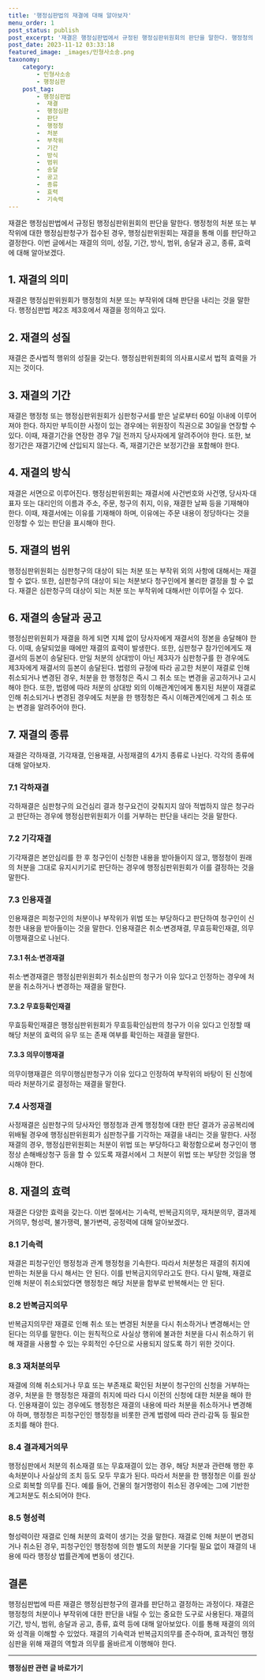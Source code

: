 ```yaml
---
title: '행정심판법의 재결에 대해 알아보자'
menu_order: 1
post_status: publish
post_excerpt: '재결은 행정심판법에서 규정된 행정심판위원회의 판단을 말한다. 행정청의 처분 또는 부작위에 대한 행정심판청구가 접수된 경우, 행정심판위원회는 재결을 통해 이를 판단하고 결정한다. 이번 글에서는 재결의 의미, 성질, 기간, 방식, 범위, 송달과 공고, 종류, 효력에 대해 알아보겠다.'
post_date: 2023-11-12 03:33:18
featured_image: _images/민형사소송.png
taxonomy:
    category:
        - 민형사소송
        - 행정심판
    post_tag:
        - 행정심판법
        -  재결
        -  행정심판
        -  판단
        -  행정청
        -  처분
        -  부작위
        -  기간
        -  방식
        -  범위
        -  송달
        -  공고
        -  종류
        -  효력
        -  기속력
---
```



재결은 행정심판법에서 규정된 행정심판위원회의 판단을 말한다. 행정청의 처분 또는 부작위에 대한 행정심판청구가 접수된 경우, 행정심판위원회는 재결을 통해 이를 판단하고 결정한다. 이번 글에서는 재결의 의미, 성질, 기간, 방식, 범위, 송달과 공고, 종류, 효력에 대해 알아보겠다.

## 1. 재결의 의미
재결은 행정심판위원회가 행정청의 처분 또는 부작위에 대해 판단을 내리는 것을 말한다. 행정심판법 제2조 제3호에서 재결을 정의하고 있다.

## 2. 재결의 성질
재결은 준사법적 행위의 성질을 갖는다. 행정심판위원회의 의사표시로서 법적 효력을 가지는 것이다.

## 3. 재결의 기간
재결은 행정청 또는 행정심판위원회가 심판청구서를 받은 날로부터 60일 이내에 이루어져야 한다. 하지만 부득이한 사정이 있는 경우에는 위원장이 직권으로 30일을 연장할 수 있다. 이때, 재결기간을 연장한 경우 7일 전까지 당사자에게 알려주어야 한다. 또한, 보정기간은 재결기간에 산입되지 않는다. 즉, 재결기간은 보정기간을 포함해야 한다.

## 4. 재결의 방식
재결은 서면으로 이루어진다. 행정심판위원회는 재결서에 사건번호와 사건명, 당사자·대표자 또는 대리인의 이름과 주소, 주문, 청구의 취지, 이유, 재결한 날짜 등을 기재해야 한다. 이때, 재결서에는 이유를 기재해야 하며, 이유에는 주문 내용이 정당하다는 것을 인정할 수 있는 판단을 표시해야 한다.

## 5. 재결의 범위
행정심판위원회는 심판청구의 대상이 되는 처분 또는 부작위 외의 사항에 대해서는 재결할 수 없다. 또한, 심판청구의 대상이 되는 처분보다 청구인에게 불리한 결정을 할 수 없다. 재결은 심판청구의 대상이 되는 처분 또는 부작위에 대해서만 이루어질 수 있다.

## 6. 재결의 송달과 공고
행정심판위원회가 재결을 하게 되면 지체 없이 당사자에게 재결서의 정본을 송달해야 한다. 이때, 송달되었을 때에만 재결의 효력이 발생한다. 또한, 심판청구 참가인에게도 재결서의 등본이 송달된다. 만일 처분의 상대방이 아닌 제3자가 심판청구를 한 경우에도 제3자에게 재결서의 등본이 송달된다.
법령의 규정에 따라 공고한 처분이 재결로 인해 취소되거나 변경된 경우, 처분을 한 행정청은 즉시 그 취소 또는 변경을 공고하거나 고시해야 한다. 또한, 법령에 따라 처분의 상대방 외의 이해관계인에게 통지된 처분이 재결로 인해 취소되거나 변경된 경우에도 처분을 한 행정청은 즉시 이해관계인에게 그 취소 또는 변경을 알려주어야 한다.

## 7. 재결의 종류
재결은 각하재결, 기각재결, 인용재결, 사정재결의 4가지 종류로 나뉜다. 각각의 종류에 대해 알아보자.

### 7.1 각하재결
각하재결은 심판청구의 요건심리 결과 청구요건이 갖춰지지 않아 적법하지 않은 청구라고 판단하는 경우에 행정심판위원회가 이를 거부하는 판단을 내리는 것을 말한다.

### 7.2 기각재결
기각재결은 본안심리를 한 후 청구인이 신청한 내용을 받아들이지 않고, 행정청이 원래의 처분을 그대로 유지시키기로 판단하는 경우에 행정심판위원회가 이를 결정하는 것을 말한다.

### 7.3 인용재결
인용재결은 피청구인의 처분이나 부작위가 위법 또는 부당하다고 판단하여 청구인이 신청한 내용을 받아들이는 것을 말한다. 인용재결은 취소·변경재결, 무효등확인재결, 의무이행재결으로 나뉜다.

#### 7.3.1 취소·변경재결
취소·변경재결은 행정심판위원회가 취소심판의 청구가 이유 있다고 인정하는 경우에 처분을 취소하거나 변경하는 재결을 말한다.

#### 7.3.2 무효등확인재결
무효등확인재결은 행정심판위원회가 무효등확인심판의 청구가 이유 있다고 인정할 때 해당 처분의 효력의 유무 또는 존재 여부를 확인하는 재결을 말한다.

#### 7.3.3 의무이행재결
의무이행재결은 의무이행심판청구가 이유 있다고 인정하여 부작위의 바탕이 된 신청에 따라 처분하기로 결정하는 재결을 말한다.

### 7.4 사정재결
사정재결은 심판청구의 당사자인 행정청과 관계 행정청에 대한 판단 결과가 공공복리에 위배될 경우에 행정심판위원회가 심판청구를 기각하는 재결을 내리는 것을 말한다. 사정재결의 경우, 행정심판위원회는 처분이 위법 또는 부당하다고 확정함으로써 청구인이 행정상 손해배상청구 등을 할 수 있도록 재결서에서 그 처분이 위법 또는 부당한 것임을 명시해야 한다.

## 8. 재결의 효력
재결은 다양한 효력을 갖는다. 이번 절에서는 기속력, 반복금지의무, 재처분의무, 결과제거의무, 형성력, 불가쟁력, 불가변력, 공정력에 대해 알아보겠다.

### 8.1 기속력
재결은 피청구인인 행정청과 관계 행정청을 기속한다. 따라서 처분청은 재결의 취지에 반하는 처분을 다시 해서는 안 된다. 이를 반복금지의무라고도 한다. 다시 말해, 재결로 인해 처분이 취소되었다면 행정청은 해당 처분을 함부로 반복해서는 안 된다.

### 8.2 반복금지의무
반복금지의무란 재결로 인해 취소 또는 변경된 처분을 다시 취소하거나 변경해서는 안 된다는 의무를 말한다. 이는 원칙적으로 사실상 행위에 불과한 처분을 다시 취소하기 위해 재결을 사용할 수 있는 우회적인 수단으로 사용되지 않도록 하기 위한 것이다.

### 8.3 재처분의무
재결에 의해 취소되거나 무효 또는 부존재로 확인된 처분이 청구인의 신청을 거부하는 경우, 처분을 한 행정청은 재결의 취지에 따라 다시 이전의 신청에 대한 처분을 해야 한다. 인용재결이 있는 경우에도 행정청은 재결의 내용에 따라 처분을 취소하거나 변경해야 하며, 행정청은 피청구인인 행정청을 비롯한 관계 법령에 따라 관리·감독 등 필요한 조치를 해야 한다.

### 8.4 결과제거의무
행정심판에서 처분의 취소재결 또는 무효재결이 있는 경우, 해당 처분과 관련해 행한 후속처분이나 사실상의 조치 등도 모두 무효가 된다. 따라서 처분을 한 행정청은 이를 원상으로 회복할 의무를 진다. 예를 들어, 건물의 철거명령이 취소된 경우에는 그에 기반한 계고처분도 취소되어야 한다.

### 8.5 형성력
형성력이란 재결로 인해 처분의 효력이 생기는 것을 말한다. 재결로 인해 처분이 변경되거나 취소된 경우, 피청구인인 행정청에 의한 별도의 처분을 기다릴 필요 없이 재결의 내용에 따라 행정상 법률관계에 변동이 생긴다.

## 결론
행정심판법에 따른 재결은 행정심판청구의 결과를 판단하고 결정하는 과정이다. 재결은 행정청의 처분이나 부작위에 대한 판단을 내릴 수 있는 중요한 도구로 사용된다. 재결의 기간, 방식, 범위, 송달과 공고, 종류, 효력 등에 대해 알아보았다. 이를 통해 재결의 의의와 성격을 이해할 수 있었다. 재결의 기속력과 반복금지의무를 준수하며, 효과적인 행정심판을 위해 재결의 역할과 의무를 올바르게 이행해야 한다.


<!-- wp:separator -->
<hr class="wp-block-separator has-alpha-channel-opacity"/>
<!-- /wp:separator -->

<!-- wp:group {"backgroundColor":"base","layout":{"type":"constrained"}} -->
<div class="wp-block-group has-base-background-color has-background"><!-- wp:paragraph {"align":"center","fontSize":"medium"} -->
<p class="has-text-align-center has-large-font-size"><strong>행정심판 관련 글 바로가기</strong></p>
<!-- /wp:paragraph -->


<!-- wp:latest-posts
{"categories":[{"id":15531,"count":19,"description":"","link":"https://uknowlaw.com/category/%ed%96%89%ec%a0%95%ec%8b%ac%ed%8c%90/","name":"행정심판","slug":"행정심판","taxonomy":"category","parent":0,"meta":[],"_links":{"self":[{"href":"https://uknowlaw.com/wp-json/wp/v2/categories/15531"}],"collection":[{"href":"https://uknowlaw.com/wp-json/wp/v2/categories"}],"about":[{"href":"https://uknowlaw.com/wp-json/wp/v2/taxonomies/category"}],"wp:post_type":[{"href":"https://uknowlaw.com/wp-json/wp/v2/posts?categories=15531"}],"curies":[{"name":"wp","href":"https://api.w.org/{rel}","templated":true}]}}],"postsToShow":100,"excerptLength":28,"postLayout":"grid","columns":2,"featuredImageAlign":"left","featuredImageSizeSlug":"large","fontSize":"small"} /--></div>
<!-- /wp:group -->